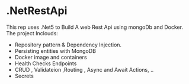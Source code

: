 # .NetRestApi
This rep uses .Net5 to Build A web Rest Api using mongoDb and Docker. The project Inclouds: 
- Repository pattern & Dependency Injection.
- Persisting entities with MongoDB 
- Docker image and containers   
- Health Checks Endpoints 
- CRUD , Validateion ,Routing , Async and Await Actions,  .. 
- Secrets  

